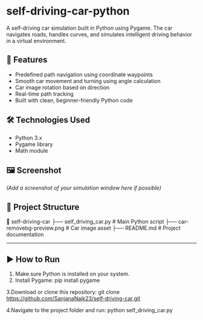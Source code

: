 # self-driving-car-python
A self-driving car simulation built in Python using Pygame. The car navigates roads, handles curves, and simulates intelligent driving behavior in a virtual environment.

## 🧠 Features

- Predefined path navigation using coordinate waypoints
- Smooth car movement and turning using angle calculation
- Car image rotation based on direction
- Real-time path tracking
- Built with clean, beginner-friendly Python code

## 🛠️ Technologies Used

- Python 3.x
- Pygame library
- Math module

## 🖼️ Screenshot

*(Add a screenshot of your simulation window here if possible)*

## 📂 Project Structure
📁 self-driving-car
├── self_driving_car.py # Main Python script
├── car-removebg-preview.png # Car image asset
├── README.md # Project documentation


---

## ▶️ How to Run

1. Make sure Python is installed on your system.
2. Install Pygame:
   pip install pygame

3.Download or clone this repository:
   git clone https://github.com/SanjanaNaik23/self-driving-car.git

4.Navigate to the project folder and run:
    python self_driving_car.py

